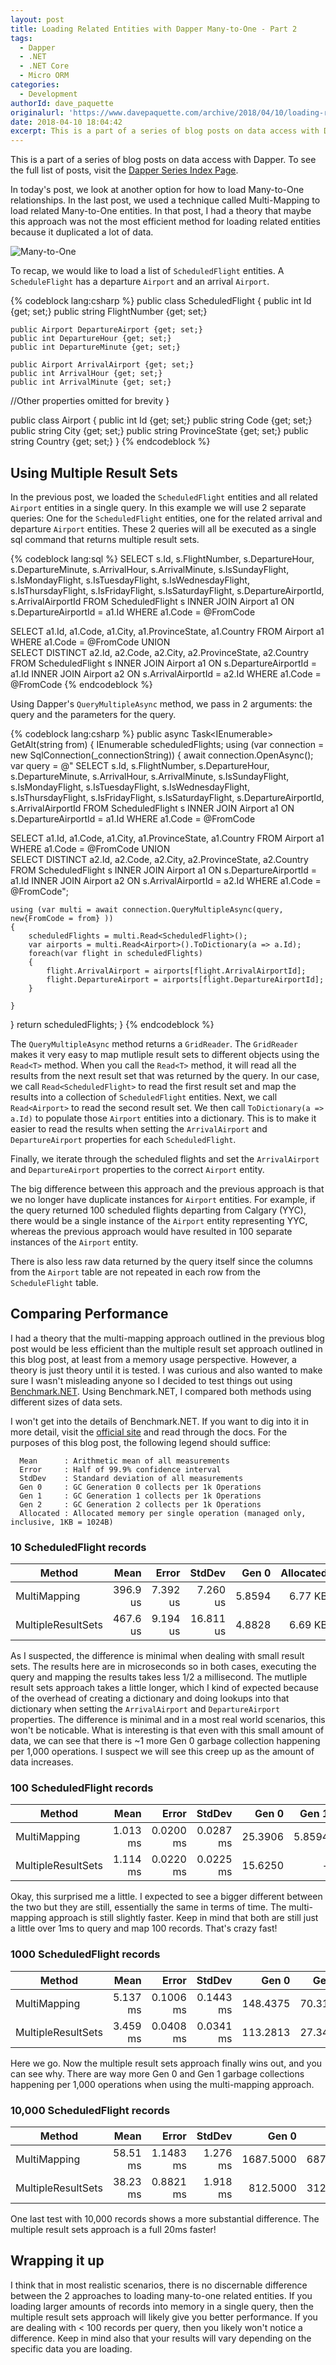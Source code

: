 ```yaml
---
layout: post
title: Loading Related Entities with Dapper Many-to-One - Part 2
tags:
  - Dapper
  - .NET 
  - .NET Core
  - Micro ORM
categories:
  - Development
authorId: dave_paquette
originalurl: 'https://www.davepaquette.com/archive/2018/04/10/loading-related-entities-many-to-one-part-2.aspx'
date: 2018-04-10 18:04:42
excerpt: This is a part of a series of blog posts on data access with Dapper. In today's post, we look at a second option for loading Many-to-One related entities.
---
```

This is a part of a series of blog posts on data access with Dapper. To see the full list of posts, visit the [Dapper Series Index Page](https://www.davepaquette.com/archive/2018/01/21/exploring-dapper-series.aspx).
 
In today's post, we look at another option for how to load Many-to-One relationships. In the last post, we used a technique called Multi-Mapping to load related Many-to-One entities. In that post, I had a theory that maybe this approach was not the most efficient method for loading related entities because it duplicated a lot of data.

![Many-to-One](https://www.davepaquette.com/images/dapper/flight_to_airport_many_to_one.png)

To recap, we would like to load a list of `ScheduledFlight` entities. A `ScheduleFlight` has a departure `Airport` and an arrival `Airport`.

{% codeblock lang:csharp %}
public class ScheduledFlight 
{
    public int Id {get; set;}
    public string FlightNumber {get; set;}

    public Airport DepartureAirport {get; set;}
    public int DepartureHour {get; set;}
    public int DepartureMinute {get; set;}

    public Airport ArrivalAirport {get; set;}        
    public int ArrivalHour {get; set;}
    public int ArrivalMinute {get; set;}

   //Other properties omitted for brevity 
}

public class Airport 
{
    public int Id {get; set;}
    public string Code {get; set;}
    public string City {get; set;}
    public string ProvinceState {get; set;}
    public string Country {get; set;}
}
{% endcodeblock %} 

## Using Multiple Result Sets
In the previous post, we loaded the `ScheduledFlight` entities and all related `Airport` entities in a single query. In this example we will use 2 separate queries: One for the `ScheduledFlight` entities, one for the related arrival and departure `Airport` entities. These 2 queries will all be executed as a single sql command that returns multiple result sets. 

{% codeblock lang:sql %}
SELECT s.Id, s.FlightNumber, s.DepartureHour, s.DepartureMinute, s.ArrivalHour, s.ArrivalMinute, s.IsSundayFlight, s.IsMondayFlight, s.IsTuesdayFlight, s.IsWednesdayFlight, s.IsThursdayFlight, s.IsFridayFlight, s.IsSaturdayFlight,
s.DepartureAirportId, s.ArrivalAirportId
FROM ScheduledFlight s
	INNER JOIN Airport a1
		ON s.DepartureAirportId = a1.Id
    WHERE a1.Code = @FromCode
    
SELECT a1.Id, a1.Code, a1.City, a1.ProvinceState, a1.Country
FROM Airport a1
	WHERE a1.Code = @FromCode
UNION    
SELECT DISTINCT a2.Id, a2.Code, a2.City, a2.ProvinceState, a2.Country
FROM ScheduledFlight s
	INNER JOIN Airport a1
		ON s.DepartureAirportId = a1.Id
    INNER JOIN Airport a2
		ON s.ArrivalAirportId = a2.Id
    WHERE a1.Code = @FromCode
{% endcodeblock %}  

Using Dapper's `QueryMultipleAsync` method, we pass in 2 arguments: the query and the parameters for the query. 

{% codeblock lang:csharp %}
public async Task<IEnumerable<ScheduledFlight>> GetAlt(string from)
{
  IEnumerable<ScheduledFlight> scheduledFlights;
  using (var connection = new SqlConnection(_connectionString))
  {
  await connection.OpenAsync();
  var query = @"
SELECT s.Id, s.FlightNumber, s.DepartureHour, s.DepartureMinute, s.ArrivalHour, s.ArrivalMinute, s.IsSundayFlight, s.IsMondayFlight, s.IsTuesdayFlight, s.IsWednesdayFlight, s.IsThursdayFlight, s.IsFridayFlight, s.IsSaturdayFlight,
s.DepartureAirportId, s.ArrivalAirportId
FROM ScheduledFlight s
	INNER JOIN Airport a1
		ON s.DepartureAirportId = a1.Id
    WHERE a1.Code = @FromCode
    
SELECT a1.Id, a1.Code, a1.City, a1.ProvinceState, a1.Country
FROM Airport a1
	WHERE a1.Code = @FromCode
UNION    
SELECT DISTINCT a2.Id, a2.Code, a2.City, a2.ProvinceState, a2.Country
FROM ScheduledFlight s
	INNER JOIN Airport a1
		ON s.DepartureAirportId = a1.Id
    INNER JOIN Airport a2
		ON s.ArrivalAirportId = a2.Id
    WHERE a1.Code = @FromCode";

    using (var multi = await connection.QueryMultipleAsync(query, new{FromCode = from} ))
    {
        scheduledFlights = multi.Read<ScheduledFlight>();
        var airports = multi.Read<Airport>().ToDictionary(a => a.Id);
        foreach(var flight in scheduledFlights)
        {
            flight.ArrivalAirport = airports[flight.ArrivalAirportId];
            flight.DepartureAirport = airports[flight.DepartureAirportId];
        }

    }
  }
  return scheduledFlights;
}
{% endcodeblock %}  

The `QueryMultipleAsync` method returns a `GridReader`. The `GridReader` makes it very easy to map mutliple result sets to different objects using the `Read<T>` method. When you call the `Read<T>` method, it will read all the results from the next result set that was returned by the query. In our case, we call `Read<ScheduledFlight>` to read the first result set and map the results into a collection of `ScheduledFlight` entities. Next, we call `Read<Airport>` to read the second result set. We then call `ToDictionary(a => a.Id)` to populate those `Airport` entities into a dictionary. This is to make it easier to read the results when setting the `ArrivalAirport` and `DepartureAirport` properties for each `ScheduledFlight`. 

Finally, we iterate through the scheduled flights and set the `ArrivalAirport` and `DepartureAirport` properties to the correct `Airport` entity.  

The big difference between this approach and the previous approach is that we no longer have duplicate instances for `Airport` entities. For example, if the query returned 100 scheduled flights departing from Calgary (YYC), there would be a single instance of the `Airport` entity representing YYC, whereas the previous approach would have resulted in 100 separate instances of the `Airport` entity.

There is also less raw data returned by the query itself since the columns from the `Airport` table are not repeated in each row from the `ScheduleFlight` table.

## Comparing Performance
I had a theory that the multi-mapping approach outlined in the previous blog post would be less efficient than the multiple result set approach outlined in this blog post, at least from a memory usage perspective. However, a theory is just theory until it is tested. I was curious and also wanted to make sure I wasn't misleading anyone so I decided to test things out using [Benchmark.NET](http://benchmarkdotnet.org/). Using Benchmark.NET, I compared both methods using different sizes of data sets.

I won't get into the details of Benchmark.NET. If you want to dig into it in more detail, visit the [official site](http://benchmarkdotnet.org/) and read through the docs. For the purposes of this blog post, the following legend should suffice:

```
  Mean      : Arithmetic mean of all measurements
  Error     : Half of 99.9% confidence interval
  StdDev    : Standard deviation of all measurements
  Gen 0     : GC Generation 0 collects per 1k Operations
  Gen 1     : GC Generation 1 collects per 1k Operations
  Gen 2     : GC Generation 2 collects per 1k Operations
  Allocated : Allocated memory per single operation (managed only, inclusive, 1KB = 1024B)
```

### 10 ScheduledFlight records
|             Method |     Mean |    Error |    StdDev |  Gen 0 | Allocated |
|------------------- |---------:|---------:|----------:|-------:|----------:|
|       MultiMapping | 396.9 us | 7.392 us |  7.260 us | 5.8594 |   6.77 KB |
| MultipleResultSets | 467.6 us | 9.194 us | 16.811 us | 4.8828 |   6.69 KB |

As I suspected, the difference is minimal when dealing with small result sets. The results here are in microseconds so in both cases, executing the query and mapping the results takes less 1/2 a millisecond. The mutliple result sets approach takes a little longer, which I kind of expected because of the overhead of creating a dictionary and doing lookups into that dictionary when setting the `ArrivalAirport` and `DepartureAirport` properties. The difference is minimal and in a most real world scenarios, this won't be noticable. What is interesting is that even with this small amount of data, we can see that there is ~1 more Gen 0 garbage collection happening per 1,000 operations. I suspect we will see this creep up as the amount of data increases.


### 100 ScheduledFlight records

|             Method |     Mean |     Error |    StdDev |   Gen 0 |  Gen 1 | Allocated |
|------------------- |---------:|----------:|----------:|--------:|-------:|----------:|
|       MultiMapping | 1.013 ms | 0.0200 ms | 0.0287 ms | 25.3906 | 5.8594 |   6.77 KB |
| MultipleResultSets | 1.114 ms | 0.0220 ms | 0.0225 ms | 15.6250 |      - |   6.69 KB |

 Okay, this surprised me a little. I expected to see a bigger different between the two but they are still, essentially the same in terms of time. The multi-mapping approach is still slightly faster. Keep in mind that both are still just a little over 1ms to query and map 100 records. That's crazy fast! 

 ### 1000 ScheduledFlight records
|              Method |     Mean |     Error |    StdDev |    Gen 0 |   Gen 1 | Allocated |
|------------------- |---------:|----------:|----------:|---------:|--------:|----------:|
|       MultiMapping | 5.137 ms | 0.1006 ms | 0.1443 ms | 148.4375 | 70.3125 |   6.77 KB |
| MultipleResultSets | 3.459 ms | 0.0408 ms | 0.0341 ms | 113.2813 | 27.3438 |   6.69 KB |

Here we go. Now the multiple result sets approach finally wins out, and you can see why. There are way more Gen 0 and Gen 1 garbage collections happening per 1,000 operations when using the multi-mapping approach. 

 ### 10,000 ScheduledFlight records
|              Method |     Mean |     Error |   StdDev |     Gen 0 |    Gen 1 |    Gen 2 | Allocated |
|------------------- |---------:|----------:|---------:|----------:|---------:|---------:|----------:|
|       MultiMapping | 58.51 ms | 1.1483 ms | 1.276 ms | 1687.5000 | 687.5000 | 187.5000 |   6.78 KB |
| MultipleResultSets | 38.23 ms | 0.8821 ms | 1.918 ms |  812.5000 | 312.5000 | 125.0000 |   6.69 KB |

One last test with 10,000 records shows a more substantial difference. The multiple result sets approach is a full 20ms faster!

## Wrapping it up
I think that in most realistic scenarios, there is no discernable difference between the 2 approaches to loading many-to-one related entities. If you loading larger amounts of records into memory in a single query, then the multiple result sets approach will likely give you better performance. If you are dealing with < 100 records per query, then you likely won't notice a difference. Keep in mind also that your results will vary depending on the specific data you are loading. 
